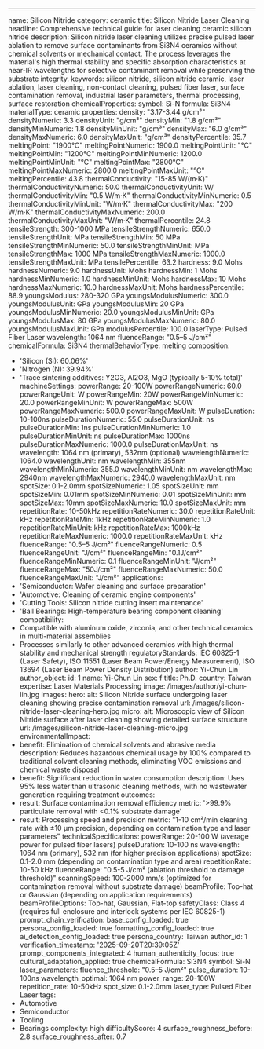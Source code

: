 ---
name: Silicon Nitride
category: ceramic
title: Silicon Nitride Laser Cleaning
headline: Comprehensive technical guide for laser cleaning ceramic silicon nitride
description: Silicon nitride laser cleaning utilizes precise pulsed laser ablation
  to remove surface contaminants from Si3N4 ceramics without chemical solvents or
  mechanical contact. The process leverages the material's high thermal stability
  and specific absorption characteristics at near-IR wavelengths for selective contaminant
  removal while preserving the substrate integrity.
keywords: silicon nitride, silicon nitride ceramic, laser ablation, laser cleaning,
  non-contact cleaning, pulsed fiber laser, surface contamination removal, industrial
  laser parameters, thermal processing, surface restoration
chemicalProperties:
  symbol: Si-N
  formula: Si3N4
  materialType: ceramic
properties:
  density: "3.17-3.44 g/cm³"
  densityNumeric: 3.3
  densityUnit: "g/cm³"
  densityMin: "1.8 g/cm³"
  densityMinNumeric: 1.8
  densityMinUnit: "g/cm³"
  densityMax: "6.0 g/cm³"
  densityMaxNumeric: 6.0
  densityMaxUnit: "g/cm³"
  densityPercentile: 35.7
  meltingPoint: "1900°C"
  meltingPointNumeric: 1900.0
  meltingPointUnit: "°C"
  meltingPointMin: "1200°C"
  meltingPointMinNumeric: 1200.0
  meltingPointMinUnit: "°C"
  meltingPointMax: "2800°C"
  meltingPointMaxNumeric: 2800.0
  meltingPointMaxUnit: "°C"
  meltingPercentile: 43.8
  thermalConductivity: "15-85 W/(m·K)"
  thermalConductivityNumeric: 50.0
  thermalConductivityUnit: W/
  thermalConductivityMin: "0.5 W/m·K"
  thermalConductivityMinNumeric: 0.5
  thermalConductivityMinUnit: "W/m·K"
  thermalConductivityMax: "200 W/m·K"
  thermalConductivityMaxNumeric: 200.0
  thermalConductivityMaxUnit: "W/m·K"
  thermalPercentile: 24.8
  tensileStrength: 300-1000 MPa
  tensileStrengthNumeric: 650.0
  tensileStrengthUnit: MPa
  tensileStrengthMin: 50 MPa
  tensileStrengthMinNumeric: 50.0
  tensileStrengthMinUnit: MPa
  tensileStrengthMax: 1000 MPa
  tensileStrengthMaxNumeric: 1000.0
  tensileStrengthMaxUnit: MPa
  tensilePercentile: 63.2
  hardness: 9.0 Mohs
  hardnessNumeric: 9.0
  hardnessUnit: Mohs
  hardnessMin: 1 Mohs
  hardnessMinNumeric: 1.0
  hardnessMinUnit: Mohs
  hardnessMax: 10 Mohs
  hardnessMaxNumeric: 10.0
  hardnessMaxUnit: Mohs
  hardnessPercentile: 88.9
  youngsModulus: 280-320 GPa
  youngsModulusNumeric: 300.0
  youngsModulusUnit: GPa
  youngsModulusMin: 20 GPa
  youngsModulusMinNumeric: 20.0
  youngsModulusMinUnit: GPa
  youngsModulusMax: 80 GPa
  youngsModulusMaxNumeric: 80.0
  youngsModulusMaxUnit: GPa
  modulusPercentile: 100.0
  laserType: Pulsed Fiber Laser
  wavelength: 1064 nm
  fluenceRange: "0.5–5 J/cm²"
  chemicalFormula: Si3N4
  thermalBehaviorType: melting
composition:
- 'Silicon (Si): 60.06%'
- 'Nitrogen (N): 39.94%'
- 'Trace sintering additives: Y2O3, Al2O3, MgO (typically 5-10% total)'
machineSettings:
  powerRange: 20-100W
  powerRangeNumeric: 60.0
  powerRangeUnit: W
  powerRangeMin: 20W
  powerRangeMinNumeric: 20.0
  powerRangeMinUnit: W
  powerRangeMax: 500W
  powerRangeMaxNumeric: 500.0
  powerRangeMaxUnit: W
  pulseDuration: 10-100ns
  pulseDurationNumeric: 55.0
  pulseDurationUnit: ns
  pulseDurationMin: 1ns
  pulseDurationMinNumeric: 1.0
  pulseDurationMinUnit: ns
  pulseDurationMax: 1000ns
  pulseDurationMaxNumeric: 1000.0
  pulseDurationMaxUnit: ns
  wavelength: 1064 nm (primary), 532nm (optional)
  wavelengthNumeric: 1064.0
  wavelengthUnit: nm
  wavelengthMin: 355nm
  wavelengthMinNumeric: 355.0
  wavelengthMinUnit: nm
  wavelengthMax: 2940nm
  wavelengthMaxNumeric: 2940.0
  wavelengthMaxUnit: nm
  spotSize: 0.1-2.0mm
  spotSizeNumeric: 1.05
  spotSizeUnit: mm
  spotSizeMin: 0.01mm
  spotSizeMinNumeric: 0.01
  spotSizeMinUnit: mm
  spotSizeMax: 10mm
  spotSizeMaxNumeric: 10.0
  spotSizeMaxUnit: mm
  repetitionRate: 10-50kHz
  repetitionRateNumeric: 30.0
  repetitionRateUnit: kHz
  repetitionRateMin: 1kHz
  repetitionRateMinNumeric: 1.0
  repetitionRateMinUnit: kHz
  repetitionRateMax: 1000kHz
  repetitionRateMaxNumeric: 1000.0
  repetitionRateMaxUnit: kHz
  fluenceRange: "0.5–5 J/cm²"
  fluenceRangeNumeric: 0.5
  fluenceRangeUnit: "J/cm²"
  fluenceRangeMin: "0.1J/cm²"
  fluenceRangeMinNumeric: 0.1
  fluenceRangeMinUnit: "J/cm²"
  fluenceRangeMax: "50J/cm²"
  fluenceRangeMaxNumeric: 50.0
  fluenceRangeMaxUnit: "J/cm²"
applications:
- 'Semiconductor: Wafer cleaning and surface preparation'
- 'Automotive: Cleaning of ceramic engine components'
- 'Cutting Tools: Silicon nitride cutting insert maintenance'
- 'Ball Bearings: High-temperature bearing component cleaning'
compatibility:
- Compatible with aluminum oxide, zirconia, and other technical ceramics in multi-material
  assemblies
- Processes similarly to other advanced ceramics with high thermal stability and mechanical
  strength
regulatoryStandards: IEC 60825-1 (Laser Safety), ISO 11551 (Laser Beam Power/Energy
  Measurement), ISO 13694 (Laser Beam Power Density Distribution)
author: Yi-Chun Lin
author_object:
  id: 1
  name: Yi-Chun Lin
  sex: f
  title: Ph.D.
  country: Taiwan
  expertise: Laser Materials Processing
  image: /images/author/yi-chun-lin.jpg
images:
  hero:
    alt: Silicon Nitride surface undergoing laser cleaning showing precise contamination
      removal
    url: /images/silicon-nitride-laser-cleaning-hero.jpg
  micro:
    alt: Microscopic view of Silicon Nitride surface after laser cleaning showing
      detailed surface structure
    url: /images/silicon-nitride-laser-cleaning-micro.jpg
environmentalImpact:
- benefit: Elimination of chemical solvents and abrasive media
  description: Reduces hazardous chemical usage by 100% compared to traditional solvent
    cleaning methods, eliminating VOC emissions and chemical waste disposal
- benefit: Significant reduction in water consumption
  description: Uses 95% less water than ultrasonic cleaning methods, with no wastewater
    generation requiring treatment
outcomes:
- result: Surface contamination removal efficiency
  metric: '>99.9% particulate removal with <0.1% substrate damage'
- result: Processing speed and precision
  metric: "1-10 cm²/min cleaning rate with ±10 μm precision, depending on contamination type and laser parameters"
technicalSpecifications:
  powerRange: 20-100 W (average power for pulsed fiber lasers)
  pulseDuration: 10-100 ns
  wavelength: 1064 nm (primary), 532 nm (for higher precision applications)
  spotSize: 0.1-2.0 mm (depending on contamination type and area)
  repetitionRate: 10-50 kHz
  fluenceRange: "0.5-5 J/cm² (ablation threshold to damage threshold)"
  scanningSpeed: 100-2000 mm/s (optimized for contamination removal without substrate
    damage)
  beamProfile: Top-hat or Gaussian (depending on application requirements)
  beamProfileOptions: Top-hat, Gaussian, Flat-top
  safetyClass: Class 4 (requires full enclosure and interlock systems per IEC 60825-1)
prompt_chain_verification:
  base_config_loaded: true
  persona_config_loaded: true
  formatting_config_loaded: true
  ai_detection_config_loaded: true
  persona_country: Taiwan
  author_id: 1
  verification_timestamp: '2025-09-20T20:39:05Z'
  prompt_components_integrated: 4
  human_authenticity_focus: true
  cultural_adaptation_applied: true
chemicalFormula: Si3N4
symbol: Si-N
laser_parameters:
  fluence_threshold: "0.5–5 J/cm²"
  pulse_duration: 10-100ns
  wavelength_optimal: 1064 nm
  power_range: 20-100W
  repetition_rate: 10-50kHz
  spot_size: 0.1-2.0mm
  laser_type: Pulsed Fiber Laser
tags:
- Automotive
- Semiconductor
- Tooling
- Bearings
complexity: high
difficultyScore: 4
surface_roughness_before: 2.8
surface_roughness_after: 0.7
